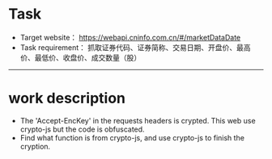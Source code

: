 # Task
* Target website： https://webapi.cninfo.com.cn/#/marketDataDate
* Task requirement： 抓取证券代码、证券简称、交易日期、开盘价、最高价、最低价、收盘价、成交数量（股）
---
# work description
* The 'Accept-EncKey' in the requests headers is crypted. This web use crypto-js but the code is obfuscated. 
* Find what function is from crypto-js, and use crypto-js to finish the cryption.